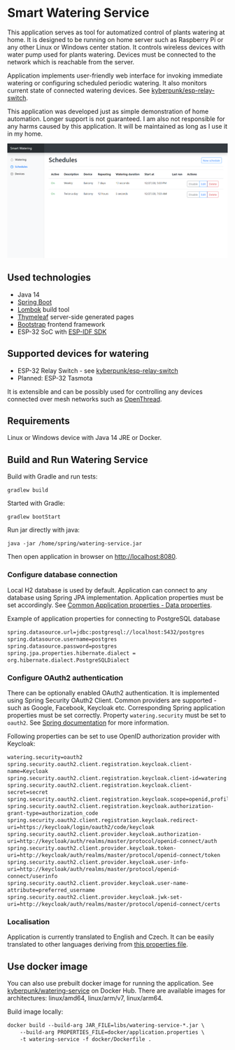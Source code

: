 # Smart Watering Service

This application serves as tool for automatized control of plants watering at home. It is designed to be 
running on home server such as Raspberry Pi or any other Linux or Windows center station. It controls 
wireless devices with water pump used for plants watering. Devices must be connected to the network which 
is reachable from the server.

Application implements user-friendly web interface for invoking immediate watering or configuring scheduled
periodic watering. It also monitors current state of connected watering devices. See
[kyberpunk/esp-relay-switch](https://github.com/kyberpunk/esp-relay-switch).

This application was developed just as simple demonstration of home automation. Longer support is not
guaranteed. I am also not responsible for any harms caused by this application. It will be maintained as
long as I use it in my home.

![alt text](doc/screenshot.png)

## Used technologies

* Java 14
* [Spring Boot](https://spring.io/projects/spring-boot)
* [Lombok](https://projectlombok.org/) build tool
* [Thymeleaf](https://www.thymeleaf.org/) server-side generated pages
* [Bootstrap](https://getbootstrap.com/) frontend framework  
* ESP-32 SoC with [ESP-IDF SDK](https://docs.espressif.com/projects/esp-idf/en/latest/esp32/)

## Supported devices for watering

* ESP-32 Relay Switch - see [kyberpunk/esp-relay-switch](https://github.com/kyberpunk/esp-relay-switch)
* Planned: ESP-32 Tasmota

It is extensible and can be possibly used for controlling any devices connected over mesh networks such as 
[OpenThread](https://openthread.io/).

## Requirements

Linux or Windows device with Java 14 JRE or Docker.

## Build and Run Watering Service

Build with Gradle and run tests:

```
gradlew build
```

Started with Gradle:

```
gradlew bootStart
```

Run jar directly with java:

```
java -jar /home/spring/watering-service.jar
```

Then open application in browser on [http://localhost:8080](http://localhost:8080).

### Configure database connection

Local H2 database is used by default. Application can connect to any database using Spring JPA implementation.
Application properties must be set accordingly. See [Common Application properties - Data properties](https://docs.spring.io/spring-boot/docs/current/reference/html/appendix-application-properties.html#common-application-properties-data).

Example of application properties for connecting to PostgreSQL database
```
spring.datasource.url=jdbc:postgresql://localhost:5432/postgres
spring.datasource.username=postgres
spring.datasource.password=postgres
spring.jpa.properties.hibernate.dialect = org.hibernate.dialect.PostgreSQLDialect
```

### Configure OAuth2 authentication

There can be optionally enabled OAuth2 authentication. It is implemented using Spring Security OAuth2 Client. Common 
providers are supported - such as Google, Facebook, Keycloak etc. Corresponding Spring application properties must be
set correctly. Property `watering.security` must be set to `oauth2`. See [Spring documentation](https://spring.io/blog/2018/03/06/using-spring-security-5-to-integrate-with-oauth-2-secured-services-such-as-facebook-and-github)
for more information.

Following properties can be set to use OpenID authorization provider with Keycloak:

```
watering.security=oauth2
spring.security.oauth2.client.registration.keycloak.client-name=Keycloak
spring.security.oauth2.client.registration.keycloak.client-id=watering
spring.security.oauth2.client.registration.keycloak.client-secret=secret
spring.security.oauth2.client.registration.keycloak.scope=openid,profile,email
spring.security.oauth2.client.registration.keycloak.authorization-grant-type=authorization_code
spring.security.oauth2.client.registration.keycloak.redirect-uri=https://keycloak/login/oauth2/code/keycloak
spring.security.oauth2.client.provider.keycloak.authorization-uri=http://keycloak/auth/realms/master/protocol/openid-connect/auth
spring.security.oauth2.client.provider.keycloak.token-uri=http://keycloak/auth/realms/master/protocol/openid-connect/token
spring.security.oauth2.client.provider.keycloak.user-info-uri=http://keycloak/auth/realms/master/protocol/openid-connect/userinfo
spring.security.oauth2.client.provider.keycloak.user-name-attribute=preferred_username
spring.security.oauth2.client.provider.keycloak.jwk-set-uri=http://keycloak/auth/realms/master/protocol/openid-connect/certs
```

### Localisation

Application is currently translated to English and Czech. It can be easily translated to other languages
deriving from [this properties file](src/main/resources/messages.properties).

## Use docker image

You can also use prebuilt docker image for running the application. See [kyberpunk/watering-service](https://hub.docker.com/repository/docker/kyberpunk/watering-service)
on Docker Hub. There are available images for architectures: linux/amd64, linux/arm/v7, linux/arm64.

Build image locally:

```
docker build --build-arg JAR_FILE=libs/watering-service-*.jar \
    --build-arg PROPERTIES_FILE=docker/application.properties \
    -t watering-service -f docker/Dockerfile .
```